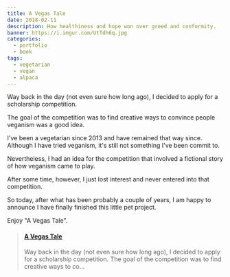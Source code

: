 ```yaml
---
title: A Vegas Tale
date: 2018-02-11
description: How healthiness and hope won over greed and conformity.
banner: https://i.imgur.com/UtTdh6q.jpg
categories:
  - portfolio
  - book
tags:
  - vegetarian
  - vegan
  - alpaca
---
```


Way back in the day (not even sure how long ago), I decided to apply for a scholarship competition.

The goal of the competition was to find creative ways to convince people veganism was a good idea.

I've been a vegetarian since 2013 and have remained that way since. Although I have tried veganism, it's still not something I've been commit to.

Nevertheless, I had an idea for the competition that involved a fictional story of how veganism came to play.

After some time, however, I just lost interest and never entered into that competition.

So today, after what has been probably a couple of years, I am happy to announce I have finally finished this little pet project.

Enjoy "A Vegas Tale".

<blockquote class="embedly-card"><h4><a href="https://www.slideshare.net/FVCproductions/a-vegas-tale">A Vegas Tale</a></h4><p>Way back in the day (not even sure how long ago), I decided to apply for a scholarship competition. The goal of the competition was to find creative ways to co...</p></blockquote>
<script async src="//cdn.embedly.com/widgets/platform.js" charset="UTF-8"></script>
